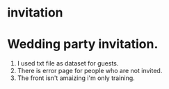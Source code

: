 # invitation

# Wedding party invitation. 
1. I used txt file as dataset for guests.
2. There is error page for people who are not invited.
3. The front isn't amaizing i'm only training.
